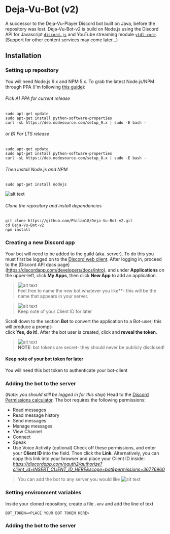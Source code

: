 # Deja-Vu-Bot (v2)  
A successor to the Deja-Vu-Player Discord bot built on Java, before the repository was lost.
Deja-Vu-Bot-v2 is build on Node.js using the Discord API for Javascript [`discord.js`](https://github.com/discordjs/discord.js) and YouTube streaming module [`ytdl-core`](https://github.com/fent/node-ytdl-core).
(Support for other content services may come later...)

## Installation

### Setting up repository
You will need Node.js 9.x and NPM 5.x. 
To grab the latest Node.js/NPM through PPA (I'm following [this guide](https://tecadmin.net/install-latest-nodejs-npm-on-ubuntu/#)):
###### Pick A) PPA for current release
```
sudo apt-get update
sudo apt-get install python-software-properties
curl -sL https://deb.nodesource.com/setup_9.x | sudo -E bash -
```  
###### or B) For LTS release 
```
sudo apt-get update
sudo apt-get install python-software-properties
curl -sL https://deb.nodesource.com/setup_8.x | sudo -E bash -
```  
###### Then install Node.js and NPM 
```
sudo apt-get install nodejs
```
![alt text](https://i.imgur.com/VwHCfaR.png "version check")

###### Clone the repository and install dependencies
```
git clone https://github.com/Philam18/Deja-Vu-Bot-v2.git
cd Deja-Vu-Bot-v2
npm install
```
### Creating a new Discord app
Your bot will need to be added to the guild (aka. server). To do this you must first be logged on to the 
[Discord web client](https://discordapp.com/login). After logging in, proceed to the [Discord API dpcs page]
(https://discordapp.com/developers/docs/intro), and under **Applications** on the upper-left, click **My Apps**,
then click **New App** to add an application.  

> ![alt text](https://i.imgur.com/VoqdQKf.png "Creation screen")  
> Feel free to name the new bot whatever you like**- this will be the name that appears in your server.

> ![alt text](https://i.imgur.com/uxLIV2Z.png "Client ID is necessary for later")  
> Keep note of your Client ID for later  

Scroll down to the section **Bot** to convert the application to a Bot-user; this will produce a prompt-  
click **Yes, do it!**. After the bot user is created, click and **reveal the token**.

> ![alt text](https://i.imgur.com/t12MwPr.png "And the bot was born!")  
> **NOTE**: bot tokens are secret- they should never be publicly disclosed!  

#### Keep note of your bot token for later  
You will need this bot token to authenticate your bot-client

### Adding the bot to the server
(_Note: you should still be logged in for this step_)
Head to the [Discord Permissions calculator](https://discordapi.com/permissions.html).
The bot requires the following permissions:
- Read messages
- Read message history 
- Send messages
- Manage messages
- View Channel
- Connect
- Speak
- Use Voice Activity (optional)
Check off these permissions, and enter your **Client ID** into the field. Then click the **Link**.
Alternatively, you can copy this link into your browser and place your Client ID inside:  
_https://discordapp.com/oauth2/authorize?client_id=INSERT_CLIENT_ID_HERE&scope=bot&permissions=36776960_

> You can add the bot to any server you would like
> ![alt text](https://i.imgur.com/t12MwPr.png "And the bot was born!")

### Setting environment variables
Inside your cloned repository, create a file `.env` and add the line of text  
```
BOT_TOKEN=<PLACE YOUR BOT TOKEN HERE>
```
### Adding the bot to the server















